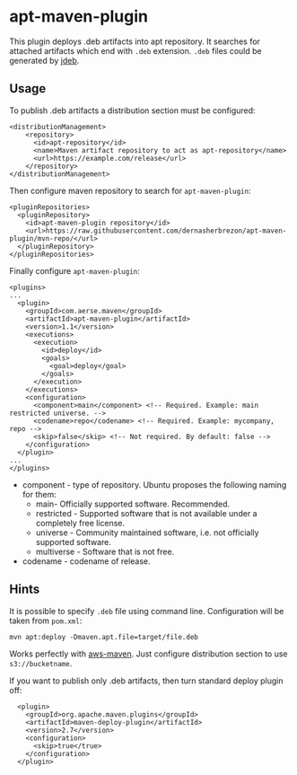 # apt-maven-plugin

This plugin deploys .deb artifacts into apt repository. It searches for attached artifacts which end with `.deb` extension. `.deb` files could be generated by [jdeb](https://github.com/tcurdt/jdeb). 

## 

## Usage

To publish .deb artifacts a distribution section must be configured:

```
<distributionManagement>
    <repository>
      <id>apt-repository</id>
      <name>Maven artifact repository to act as apt-repository</name>
      <url>https://example.com/release</url>
    </repository>
</distributionManagement>
```

Then configure maven repository to search for `apt-maven-plugin`:

```
<pluginRepositories>
  <pluginRepository>
    <id>apt-maven-plugin repository</id>
    <url>https://raw.githubusercontent.com/dernasherbrezon/apt-maven-plugin/mvn-repo/</url>
  </pluginRepository>
</pluginRepositories>
```

Finally configure `apt-maven-plugin`:

```
<plugins>
...
  <plugin>
    <groupId>com.aerse.maven</groupId>
    <artifactId>apt-maven-plugin</artifactId>
    <version>1.1</version>
    <executions>
      <execution>
        <id>deploy</id>
        <goals>
          <goal>deploy</goal>
        </goals>
      </execution>
    </executions>
    <configuration>
      <component>main</component> <!-- Required. Example: main restricted universe. -->
      <codename>repo</codename> <!-- Required. Example: mycompany, repo -->
      <skip>false</skip> <!-- Not required. By default: false -->
    </configuration>
  </plugin>
...
</plugins>
```

* component - type of repository. Ubuntu proposes the following naming for them:
  * main- Officially supported software. Recommended.
  * restricted - Supported software that is not available under a completely free license.
  * universe - Community maintained software, i.e. not officially supported software.
  * multiverse - Software that is not free.
* codename - codename of release. 


## Hints

It is possible to specify `.deb` file using command line. Configuration will be taken from `pom.xml`:

```
mvn apt:deploy -Dmaven.apt.file=target/file.deb
```


Works perfectly with [aws-maven](https://github.com/spring-projects/aws-maven "aws-maven"). Just configure distribution section to use `s3://bucketname`.

If you want to publish only .deb artifacts, then turn standard deploy plugin off:

```
  <plugin>
    <groupId>org.apache.maven.plugins</groupId>
    <artifactId>maven-deploy-plugin</artifactId>
    <version>2.7</version>
    <configuration>
      <skip>true</true>
    </configuration>
  </plugin>
```


